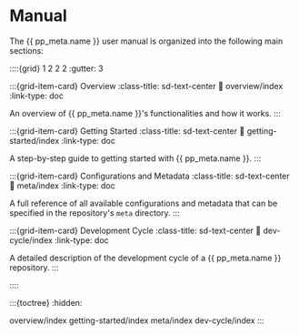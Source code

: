 # Manual

The {{ pp_meta.name }} user manual is organized into the following main sections:

::::{grid} 1 2 2 2
:gutter: 3

:::{grid-item-card} Overview
:class-title: sd-text-center
:link: overview/index
:link-type: doc

An overview of {{ pp_meta.name }}'s functionalities and how it works.
:::

:::{grid-item-card} Getting Started
:class-title: sd-text-center
:link: getting-started/index
:link-type: doc

A step-by-step guide to getting started with {{ pp_meta.name }}.
:::

:::{grid-item-card} Configurations and Metadata
:class-title: sd-text-center
:link: meta/index
:link-type: doc

A full reference of all available configurations and metadata
  that can be specified in the repository's `meta` directory.
:::

:::{grid-item-card} Development Cycle
:class-title: sd-text-center
:link: dev-cycle/index
:link-type: doc

A detailed description of the development cycle of a {{ pp_meta.name }} repository.
:::

::::


:::{toctree}
:hidden:

overview/index
getting-started/index
meta/index
dev-cycle/index
:::
